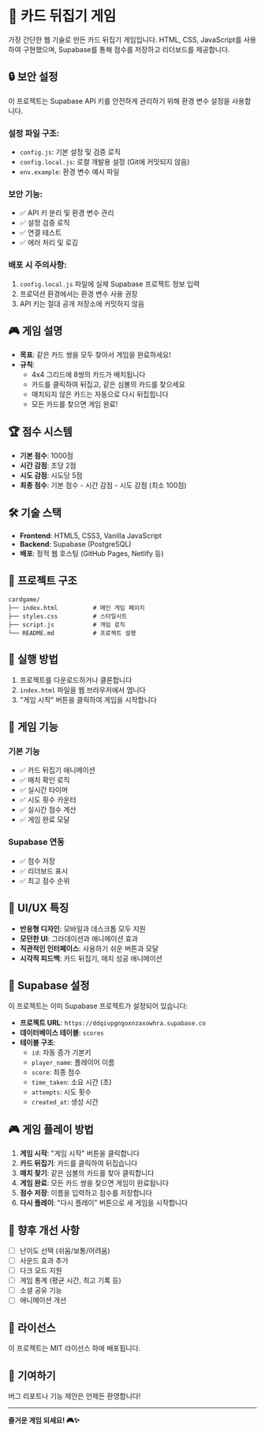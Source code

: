# 🎴 카드 뒤집기 게임

가장 간단한 웹 기술로 만든 카드 뒤집기 게임입니다. HTML, CSS, JavaScript를 사용하여 구현했으며, Supabase를 통해 점수를 저장하고 리더보드를 제공합니다.

## 🔒 보안 설정

이 프로젝트는 Supabase API 키를 안전하게 관리하기 위해 환경 변수 설정을 사용합니다.

### 설정 파일 구조:
- `config.js`: 기본 설정 및 검증 로직
- `config.local.js`: 로컬 개발용 설정 (Git에 커밋되지 않음)
- `env.example`: 환경 변수 예시 파일

### 보안 기능:
- ✅ API 키 분리 및 환경 변수 관리
- ✅ 설정 검증 로직
- ✅ 연결 테스트
- ✅ 에러 처리 및 로깅

### 배포 시 주의사항:
1. `config.local.js` 파일에 실제 Supabase 프로젝트 정보 입력
2. 프로덕션 환경에서는 환경 변수 사용 권장
3. API 키는 절대 공개 저장소에 커밋하지 않음

## 🎮 게임 설명

- **목표**: 같은 카드 쌍을 모두 찾아서 게임을 완료하세요!
- **규칙**: 
  - 4x4 그리드에 8쌍의 카드가 배치됩니다
  - 카드를 클릭하여 뒤집고, 같은 심볼의 카드를 찾으세요
  - 매치되지 않은 카드는 자동으로 다시 뒤집힙니다
  - 모든 카드를 찾으면 게임 완료!

## 🏆 점수 시스템

- **기본 점수**: 1000점
- **시간 감점**: 초당 2점
- **시도 감점**: 시도당 5점
- **최종 점수**: 기본 점수 - 시간 감점 - 시도 감점 (최소 100점)

## 🛠️ 기술 스택

- **Frontend**: HTML5, CSS3, Vanilla JavaScript
- **Backend**: Supabase (PostgreSQL)
- **배포**: 정적 웹 호스팅 (GitHub Pages, Netlify 등)

## 📁 프로젝트 구조

```
cardgame/
├── index.html          # 메인 게임 페이지
├── styles.css          # 스타일시트
├── script.js           # 게임 로직
└── README.md           # 프로젝트 설명
```

## 🚀 실행 방법

1. 프로젝트를 다운로드하거나 클론합니다
2. `index.html` 파일을 웹 브라우저에서 엽니다
3. "게임 시작" 버튼을 클릭하여 게임을 시작합니다

## 🎯 게임 기능

### 기본 기능
- ✅ 카드 뒤집기 애니메이션
- ✅ 매치 확인 로직
- ✅ 실시간 타이머
- ✅ 시도 횟수 카운터
- ✅ 실시간 점수 계산
- ✅ 게임 완료 모달

### Supabase 연동
- ✅ 점수 저장
- ✅ 리더보드 표시
- ✅ 최고 점수 순위

## 🎨 UI/UX 특징

- **반응형 디자인**: 모바일과 데스크톱 모두 지원
- **모던한 UI**: 그라데이션과 애니메이션 효과
- **직관적인 인터페이스**: 사용하기 쉬운 버튼과 모달
- **시각적 피드백**: 카드 뒤집기, 매치 성공 애니메이션

## 🔧 Supabase 설정

이 프로젝트는 이미 Supabase 프로젝트가 설정되어 있습니다:

- **프로젝트 URL**: `https://ddqivpgngoxnzaxowhra.supabase.co`
- **데이터베이스 테이블**: `scores`
- **테이블 구조**:
  - `id`: 자동 증가 기본키
  - `player_name`: 플레이어 이름
  - `score`: 최종 점수
  - `time_taken`: 소요 시간 (초)
  - `attempts`: 시도 횟수
  - `created_at`: 생성 시간

## 🎮 게임 플레이 방법

1. **게임 시작**: "게임 시작" 버튼을 클릭합니다
2. **카드 뒤집기**: 카드를 클릭하여 뒤집습니다
3. **매치 찾기**: 같은 심볼의 카드를 찾아 클릭합니다
4. **게임 완료**: 모든 카드 쌍을 찾으면 게임이 완료됩니다
5. **점수 저장**: 이름을 입력하고 점수를 저장합니다
6. **다시 플레이**: "다시 플레이" 버튼으로 새 게임을 시작합니다

## 🎯 향후 개선 사항

- [ ] 난이도 선택 (쉬움/보통/어려움)
- [ ] 사운드 효과 추가
- [ ] 다크 모드 지원
- [ ] 게임 통계 (평균 시간, 최고 기록 등)
- [ ] 소셜 공유 기능
- [ ] 애니메이션 개선

## 📝 라이선스

이 프로젝트는 MIT 라이선스 하에 배포됩니다.

## 🤝 기여하기

버그 리포트나 기능 제안은 언제든 환영합니다!

---

**즐거운 게임 되세요! 🎮✨**

